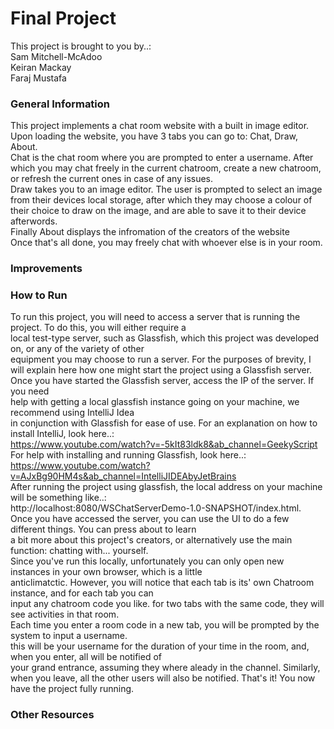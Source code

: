 # Final Project
This project is brought to you by..: <br>
Sam Mitchell-McAdoo <br>
Keiran Mackay <br>
Faraj Mustafa <br>

### General Information
This project implements a chat room website with a built in image editor. Upon loading the website, you have 3 tabs you can go to: Chat, Draw, About. <br> Chat is the chat room where you are prompted to enter a username. After which you may chat freely in the current chatroom, create a new chatroom, or refresh the current ones in case of any issues. <br> Draw takes you to an image editor. The user is prompted to select an image from their devices local storage, after which they may choose a colour of their choice to draw on the image, and are able to save it to their device afterwords. <br> Finally About displays the infromation of the creators of the website <br> Once that's all done, you may freely chat with whoever else is in your room. 

### Improvements

### How to Run
To run this project, you will need to access a server that is running the project. To do this, you will either require a <br> local test-type server, such as Glassfish, which this project was developed on, or any of the variety of other <br> equipment you may choose to run a server. For the purposes of brevity, 
I will explain here how one might start the project using a Glassfish server. Once you have started the Glassfish server, access the IP of the server. If you need <br> help with getting a local glassfish instance going on your machine, we recommend using IntelliJ Idea <br> in conjunction with Glassfish for ease of use. For an explanation on how to install IntelliJ, look here..: <br>https://www.youtube.com/watch?v=-5kIt83ldk8&ab_channel=GeekyScript <br> For help with installing and running Glassfish, look here..: <br>https://www.youtube.com/watch?v=AJxBg90HM4s&ab_channel=IntelliJIDEAbyJetBrains  <br> After running the project using glassfish, the local address on your machine will be something like..: <br> http://localhost:8080/WSChatServerDemo-1.0-SNAPSHOT/index.html. <br>
Once you have accessed the server, you can use the UI to do a few different things. You can press about to learn <br> a bit more about this project's creators, or alternatively use the main function:
chatting with... yourself. <br>
Since you've run this locally, unfortunately you can only open new instances in your own browser, which is a little <br> anticlimatctic. However, you will notice that each tab is its' own Chatroom instance, and for each tab you can <br> input any chatroom code you like. for two tabs with the same code, they will see activities in that room. <br>
Each time you enter a room code in a new tab, you will be prompted by the system to input a username. <br>
this will be your username for the duration of your time in the room, and, when you enter, all will be notified of <br> your grand entrance, assuming they where aleady in the channel.
Similarly, when you leave, all the other users will also be notified. That's it! You now have the project fully running.

### Other Resources



